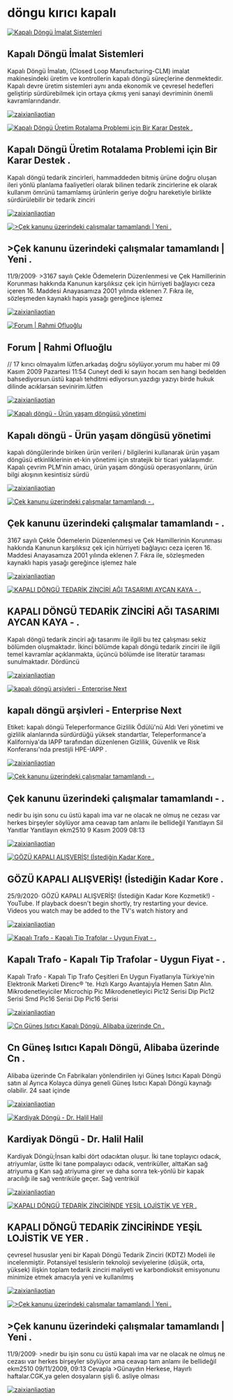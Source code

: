 # döngu kırıcı kapalı
<a href="https://mnn.zoosnet.net/LR/Chatpre.aspx?id=MNN94995150&p=https://topgrinding.com/" target="_blank">![Kapalı Döngü İmalat Sistemleri](https://github.com/technlg/images/blob/main/57.jpg)</a>
## Kapalı Döngü İmalat Sistemleri
Kapalı Döngü İmalatı, (Closed Loop Manufacturing-CLM) imalat makinesindeki üretim ve kontrollerin kapalı döngü süreçlerine denmektedir. Kapalı devre üretim sistemleri aynı anda ekonomik ve çevresel hedefleri geliştirip sürdürebilmek için ortaya çıkmış yeni sanayi devriminin önemli kavramlarındandır.
<a href="https://mnn.zoosnet.net/LR/Chatpre.aspx?id=MNN94995150&p=https://topgrinding.com/" target="_blank"><img src="https://github.com/technlg/images/raw/main/chat11.jpg" alt="zaixianliaotian"/></a><a href="//whatsapp.shibangsoft.com/WhatsApp.php" ><img src="https://github.com/technlg/images/raw/main/chat11.png" alt=""></a>
<a href="https://mnn.zoosnet.net/LR/Chatpre.aspx?id=MNN94995150&p=https://topgrinding.com/" target="_blank">![Kapalı Döngü Üretim Rotalama Problemi için Bir Karar Destek .](https://github.com/technlg/images/blob/main/42.jpg)</a>
## Kapalı Döngü Üretim Rotalama Problemi için Bir Karar Destek .
Kapalı döngü tedarik zincirleri, hammaddeden bitmiş ürüne doğru oluşan ileri yönlü planlama faaliyetleri olarak bilinen tedarik zincirlerine ek olarak kullanım ömrünü tamamlamış ürünlerin geriye doğru hareketiyle birlikte sürdürülebilir bir tedarik zinciri
<a href="https://mnn.zoosnet.net/LR/Chatpre.aspx?id=MNN94995150&p=https://topgrinding.com/" target="_blank"><img src="https://github.com/technlg/images/raw/main/chat11.jpg" alt="zaixianliaotian"/></a><a href="//whatsapp.shibangsoft.com/WhatsApp.php" ><img src="https://github.com/technlg/images/raw/main/chat11.png" alt=""></a>
<a href="https://mnn.zoosnet.net/LR/Chatpre.aspx?id=MNN94995150&p=https://topgrinding.com/" target="_blank">![>Çek kanunu üzerindeki çalışmalar tamamlandı | Yeni .](https://github.com/technlg/images/blob/main/59.jpg)</a>
## >Çek kanunu üzerindeki çalışmalar tamamlandı | Yeni .
11/9/2009· >3167 sayılı Çekle Ödemelerin Düzenlenmesi ve Çek Hamillerinin Korunması hakkında Kanunun karşılıksız çek için hürriyeti bağlayıcı ceza içeren 16. Maddesi Anayasamıza 2001 yılında eklenen 7. Fıkra ile, sözleşmeden kaynaklı hapis yasağı gereğince işlemez 
<a href="https://mnn.zoosnet.net/LR/Chatpre.aspx?id=MNN94995150&p=https://topgrinding.com/" target="_blank"><img src="https://github.com/technlg/images/raw/main/chat11.jpg" alt="zaixianliaotian"/></a><a href="//whatsapp.shibangsoft.com/WhatsApp.php" ><img src="https://github.com/technlg/images/raw/main/chat11.png" alt=""></a>
<a href="https://mnn.zoosnet.net/LR/Chatpre.aspx?id=MNN94995150&p=https://topgrinding.com/" target="_blank">![Forum | Rahmi Ofluoğlu](https://github.com/technlg/images/blob/main/6.jpg)</a>
## Forum | Rahmi Ofluoğlu
// 17 kırıcı olmayalım lütfen.arkadaş doğru söylüyor.yorum mu haber mi 09 Kasım 2009 Pazartesi 11:54 Cuneyt dedi ki  sayın hocam sen hangi bedelden bahsediyorsun.üstü kapalı tehditmi ediyorsun.yazdıgı yazıyı birde hukuk dilinde acıklarsan sevinirim.lütfen 
<a href="https://mnn.zoosnet.net/LR/Chatpre.aspx?id=MNN94995150&p=https://topgrinding.com/" target="_blank"><img src="https://github.com/technlg/images/raw/main/chat11.jpg" alt="zaixianliaotian"/></a><a href="//whatsapp.shibangsoft.com/WhatsApp.php" ><img src="https://github.com/technlg/images/raw/main/chat11.png" alt=""></a>
<a href="https://mnn.zoosnet.net/LR/Chatpre.aspx?id=MNN94995150&p=https://topgrinding.com/" target="_blank">![Kapalı döngü - Ürün yaşam döngüsü yönetimi](https://github.com/technlg/images/blob/main/5.jpg)</a>
## Kapalı döngü - Ürün yaşam döngüsü yönetimi
kapalı döngülerinde biriken ürün verileri / bilgilerini kullanarak ürün yaşam döngüsü etkinliklerinin et-kin yönetimi için stratejik bir ticari yaklaşımdır. Kapalı çevrim PLM'nin amacı, ürün yaşam döngüsü operasyonlarını, ürün bilgi akışının kesintisiz sürdü
<a href="https://mnn.zoosnet.net/LR/Chatpre.aspx?id=MNN94995150&p=https://topgrinding.com/" target="_blank"><img src="https://github.com/technlg/images/raw/main/chat11.jpg" alt="zaixianliaotian"/></a><a href="//whatsapp.shibangsoft.com/WhatsApp.php" ><img src="https://github.com/technlg/images/raw/main/chat11.png" alt=""></a>
<a href="https://mnn.zoosnet.net/LR/Chatpre.aspx?id=MNN94995150&p=https://topgrinding.com/" target="_blank">![Çek kanunu üzerindeki çalışmalar tamamlandı - .](https://github.com/technlg/images/blob/main/42.jpg)</a>
## Çek kanunu üzerindeki çalışmalar tamamlandı - .
3167 sayılı Çekle Ödemelerin Düzenlenmesi ve Çek Hamillerinin Korunması hakkında Kanunun karşılıksız çek için hürriyeti bağlayıcı ceza içeren 16. Maddesi Anayasamıza 2001 yılında eklenen 7. Fıkra ile, sözleşmeden kaynaklı hapis yasağı gereğince işlemez hale 
<a href="https://mnn.zoosnet.net/LR/Chatpre.aspx?id=MNN94995150&p=https://topgrinding.com/" target="_blank"><img src="https://github.com/technlg/images/raw/main/chat11.jpg" alt="zaixianliaotian"/></a><a href="//whatsapp.shibangsoft.com/WhatsApp.php" ><img src="https://github.com/technlg/images/raw/main/chat11.png" alt=""></a>
<a href="https://mnn.zoosnet.net/LR/Chatpre.aspx?id=MNN94995150&p=https://topgrinding.com/" target="_blank">![KAPALI DÖNGÜ TEDARİK ZİNCİRİ AĞI TASARIMI AYCAN KAYA - .](https://github.com/technlg/images/blob/main/17.jpg)</a>
## KAPALI DÖNGÜ TEDARİK ZİNCİRİ AĞI TASARIMI AYCAN KAYA - .
Kapalı döngü tedarik zinciri ağı tasarımı ile ilgili bu tez çalışması sekiz bölümden oluşmaktadır. İkinci bölümde kapalı döngü tedarik zinciri ile ilgili temel kavramlar açıklanmakta, üçüncü bölümde ise literatür taraması sunulmaktadır. Dördüncü
<a href="https://mnn.zoosnet.net/LR/Chatpre.aspx?id=MNN94995150&p=https://topgrinding.com/" target="_blank"><img src="https://github.com/technlg/images/raw/main/chat11.jpg" alt="zaixianliaotian"/></a><a href="//whatsapp.shibangsoft.com/WhatsApp.php" ><img src="https://github.com/technlg/images/raw/main/chat11.png" alt=""></a>
<a href="https://mnn.zoosnet.net/LR/Chatpre.aspx?id=MNN94995150&p=https://topgrinding.com/" target="_blank">![kapalı döngü arşivleri - Enterprise Next](https://github.com/technlg/images/blob/main/17.jpg)</a>
## kapalı döngü arşivleri - Enterprise Next
Etiket: kapalı döngü Teleperformance Gizlilik Ödülü'nü Aldı Veri yönetimi ve gizlilik alanlarında sürdürdüğü yüksek standartlar, Teleperformance'a Kaliforniya'da IAPP tarafından düzenlenen Gizlilik, Güvenlik ve Risk Konferansı'nda prestijli HPE-IAPP .
<a href="https://mnn.zoosnet.net/LR/Chatpre.aspx?id=MNN94995150&p=https://topgrinding.com/" target="_blank"><img src="https://github.com/technlg/images/raw/main/chat11.jpg" alt="zaixianliaotian"/></a><a href="//whatsapp.shibangsoft.com/WhatsApp.php" ><img src="https://github.com/technlg/images/raw/main/chat11.png" alt=""></a>
<a href="https://mnn.zoosnet.net/LR/Chatpre.aspx?id=MNN94995150&p=https://topgrinding.com/" target="_blank">![Çek kanunu üzerindeki çalışmalar tamamlandı - .](https://github.com/technlg/images/blob/main/24.jpg)</a>
## Çek kanunu üzerindeki çalışmalar tamamlandı - .
nedir bu işin sonu cu üstü kapalı ima var ne olacak ne olmuş ne cezası var herkes birşeyler söylüyor ama ceavap tam anlamı ile bellideğil Yanıtlayın Sil Yanıtlar Yanıtlayın ekm2510 9 Kasım 2009 08:13 
<a href="https://mnn.zoosnet.net/LR/Chatpre.aspx?id=MNN94995150&p=https://topgrinding.com/" target="_blank"><img src="https://github.com/technlg/images/raw/main/chat11.jpg" alt="zaixianliaotian"/></a><a href="//whatsapp.shibangsoft.com/WhatsApp.php" ><img src="https://github.com/technlg/images/raw/main/chat11.png" alt=""></a>
<a href="https://mnn.zoosnet.net/LR/Chatpre.aspx?id=MNN94995150&p=https://topgrinding.com/" target="_blank">![GÖZÜ KAPALI ALIŞVERİŞ! (İstediğin Kadar Kore .](https://github.com/technlg/images/blob/main/7.jpg)</a>
## GÖZÜ KAPALI ALIŞVERİŞ! (İstediğin Kadar Kore .
25/9/2020· GÖZÜ KAPALI ALIŞVERİŞ! (İstediğin Kadar Kore Kozmetik!) - YouTube. If playback doesn't begin shortly, try restarting your device. Videos you watch may be added to the TV's watch history and 
<a href="https://mnn.zoosnet.net/LR/Chatpre.aspx?id=MNN94995150&p=https://topgrinding.com/" target="_blank"><img src="https://github.com/technlg/images/raw/main/chat11.jpg" alt="zaixianliaotian"/></a><a href="//whatsapp.shibangsoft.com/WhatsApp.php" ><img src="https://github.com/technlg/images/raw/main/chat11.png" alt=""></a>
<a href="https://mnn.zoosnet.net/LR/Chatpre.aspx?id=MNN94995150&p=https://topgrinding.com/" target="_blank">![Kapalı Trafo - Kapalı Tip Trafolar - Uygun Fiyat - .](https://github.com/technlg/images/blob/main/25.jpg)</a>
## Kapalı Trafo - Kapalı Tip Trafolar - Uygun Fiyat - .
Kapalı Trafo - Kapalı Tip Trafo Çeşitleri En Uygun Fiyatlarıyla Türkiye'nin Elektronik Marketi Direnc® 'te. Hızlı Kargo Avantajıyla Hemen Satın Alın. Mikrodenetleyiciler Microchip Pic Mikrodenetleyici Pic12 Serisi Dip Pic12 Serisi Smd Pic16 Serisi Dip Pic16 Serisi
<a href="https://mnn.zoosnet.net/LR/Chatpre.aspx?id=MNN94995150&p=https://topgrinding.com/" target="_blank"><img src="https://github.com/technlg/images/raw/main/chat11.jpg" alt="zaixianliaotian"/></a><a href="//whatsapp.shibangsoft.com/WhatsApp.php" ><img src="https://github.com/technlg/images/raw/main/chat11.png" alt=""></a>
<a href="https://mnn.zoosnet.net/LR/Chatpre.aspx?id=MNN94995150&p=https://topgrinding.com/" target="_blank">![Cn Güneş Isıtıcı Kapalı Döngü, Alibaba üzerinde Cn .](https://github.com/technlg/images/blob/main/61.jpg)</a>
## Cn Güneş Isıtıcı Kapalı Döngü, Alibaba üzerinde Cn .
Alibaba üzerinde Cn Fabrikaları yönlendirilen iyi Güneş Isıtıcı Kapalı Döngü satın al Ayrıca Kolayca dünya geneli Güneş Isıtıcı Kapalı Döngü kaynağı olabilir. 24 saat içinde
<a href="https://mnn.zoosnet.net/LR/Chatpre.aspx?id=MNN94995150&p=https://topgrinding.com/" target="_blank"><img src="https://github.com/technlg/images/raw/main/chat11.jpg" alt="zaixianliaotian"/></a><a href="//whatsapp.shibangsoft.com/WhatsApp.php" ><img src="https://github.com/technlg/images/raw/main/chat11.png" alt=""></a>
<a href="https://mnn.zoosnet.net/LR/Chatpre.aspx?id=MNN94995150&p=https://topgrinding.com/" target="_blank">![Kardiyak Döngü - Dr. Halil Halil](https://github.com/technlg/images/blob/main/28.jpg)</a>
## Kardiyak Döngü - Dr. Halil Halil
Kardiyak Döngü;İnsan kalbi dört odacıktan oluşur. İki tane toplayıcı odacık, atriyumlar, üstte İki tane pompalayıcı odacık, ventriküller, alttaKan sağ atriyuma g Kan sağ atriyuma girer ve daha sonra tek-yönlü bir kapak aracılığı ile sağ ventriküle geçer. Sağ ventrikül 
<a href="https://mnn.zoosnet.net/LR/Chatpre.aspx?id=MNN94995150&p=https://topgrinding.com/" target="_blank"><img src="https://github.com/technlg/images/raw/main/chat11.jpg" alt="zaixianliaotian"/></a><a href="//whatsapp.shibangsoft.com/WhatsApp.php" ><img src="https://github.com/technlg/images/raw/main/chat11.png" alt=""></a>
<a href="https://mnn.zoosnet.net/LR/Chatpre.aspx?id=MNN94995150&p=https://topgrinding.com/" target="_blank">![KAPALI DÖNGÜ TEDARİK ZİNCİRİNDE YEŞİL LOJİSTİK VE YER .](https://github.com/technlg/images/blob/main/57.jpg)</a>
## KAPALI DÖNGÜ TEDARİK ZİNCİRİNDE YEŞİL LOJİSTİK VE YER .
çevresel hususlar yeni bir Kapalı Döngü Tedarik Zinciri (KDTZ) Modeli ile incelenmiştir. Potansiyel tesislerin teknoloji seviyelerine (düşük, orta, yüksek) ilişkin toplam tedarik zinciri maliyeti ve karbondioksit emisyonunu minimize etmek amacıyla yeni ve kullanılmış
<a href="https://mnn.zoosnet.net/LR/Chatpre.aspx?id=MNN94995150&p=https://topgrinding.com/" target="_blank"><img src="https://github.com/technlg/images/raw/main/chat11.jpg" alt="zaixianliaotian"/></a><a href="//whatsapp.shibangsoft.com/WhatsApp.php" ><img src="https://github.com/technlg/images/raw/main/chat11.png" alt=""></a>
<a href="https://mnn.zoosnet.net/LR/Chatpre.aspx?id=MNN94995150&p=https://topgrinding.com/" target="_blank">![>Çek kanunu üzerindeki çalışmalar tamamlandı | Yeni .](https://github.com/technlg/images/blob/main/66.jpg)</a>
## >Çek kanunu üzerindeki çalışmalar tamamlandı | Yeni .
11/9/2009· >nedir bu işin sonu cu üstü kapalı ima var ne olacak ne olmuş ne cezası var herkes birşeyler söylüyor ama ceavap tam anlamı ile bellideğil ekm2510 09/11/2009, 09:13 Cevapla >Günaydın Herkese, Hayırlı haftalar.CGK,ya gelen dosyaların şişli 6. asliye olması 
<a href="https://mnn.zoosnet.net/LR/Chatpre.aspx?id=MNN94995150&p=https://topgrinding.com/" target="_blank"><img src="https://github.com/technlg/images/raw/main/chat11.jpg" alt="zaixianliaotian"/></a><a href="//whatsapp.shibangsoft.com/WhatsApp.php" ><img src="https://github.com/technlg/images/raw/main/chat11.png" alt=""></a>
